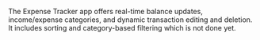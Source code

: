 The Expense Tracker app offers real-time balance updates, income/expense categories, and dynamic transaction editing and deletion. It includes sorting and category-based filtering which is not done yet.
